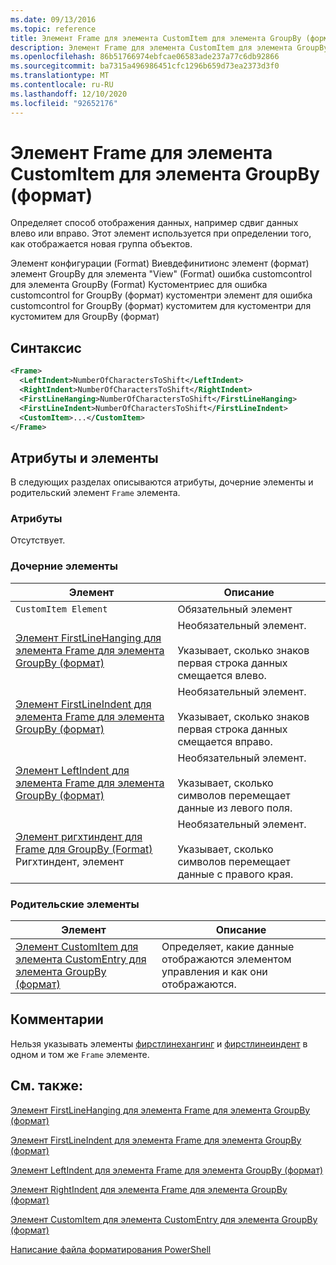 ```yaml
---
ms.date: 09/13/2016
ms.topic: reference
title: Элемент Frame для элемента CustomItem для элемента GroupBy (формат)
description: Элемент Frame для элемента CustomItem для элемента GroupBy (формат)
ms.openlocfilehash: 86b51766974ebfcae06583ade237a77c6db92866
ms.sourcegitcommit: ba7315a496986451cfc1296b659d73ea2373d3f0
ms.translationtype: MT
ms.contentlocale: ru-RU
ms.lasthandoff: 12/10/2020
ms.locfileid: "92652176"
---
```

# <a name="frame-element-for-customitem-for-groupby-format"></a>Элемент Frame для элемента CustomItem для элемента GroupBy (формат)

Определяет способ отображения данных, например сдвиг данных влево или вправо. Этот элемент используется при определении того, как отображается новая группа объектов.

Элемент конфигурации (Format) Виевдефинитионс элемент (формат) элемент GroupBy для элемента "View" (Format) ошибка customcontrol для элемента GroupBy (Format) Кустоментриес для ошибка customcontrol for GroupBy (формат) кустоментри элемент для ошибка customcontrol for GroupBy (формат) кустомитем для кустоментри для кустомитем для GroupBy (формат)

## <a name="syntax"></a>Синтаксис

```xml
<Frame>
  <LeftIndent>NumberOfCharactersToShift</LeftIndent>
  <RightIndent>NumberOfCharactersToShift</RightIndent>
  <FirstLineHanging>NumberOfCharactersToShift</FirstLineHanging>
  <FirstLineIndent>NumberOfCharactersToShift</FirstLineIndent>
  <CustomItem>...</CustomItem>
</Frame>
```

## <a name="attributes-and-elements"></a>Атрибуты и элементы

В следующих разделах описываются атрибуты, дочерние элементы и родительский элемент `Frame` элемента.

### <a name="attributes"></a>Атрибуты

Отсутствует.

### <a name="child-elements"></a>Дочерние элементы

|Элемент|Описание|
|-------------|-----------------|
|`CustomItem Element`|Обязательный элемент|
|[Элемент FirstLineHanging для элемента Frame для элемента GroupBy (формат)](./firstlinehanging-element-for-frame-for-groupby-format.md)|Необязательный элемент.<br /><br /> Указывает, сколько знаков первая строка данных смещается влево.|
|[Элемент FirstLineIndent для элемента Frame для элемента GroupBy (формат)](./firstlineindent-element-for-frame-for-groupby-format.md)|Необязательный элемент.<br /><br /> Указывает, сколько знаков первая строка данных смещается вправо.|
|[Элемент LeftIndent для элемента Frame для элемента GroupBy (формат)](./leftindent-element-for-frame-for-groupby-format.md)|Необязательный элемент.<br /><br /> Указывает, сколько символов перемещает данные из левого поля.|
|[Элемент ригхтиндент для Frame для GroupBy (Format)](./rightindent-element-for-frame-for-groupby-format.md) Ригхтиндент, элемент|Необязательный элемент.<br /><br /> Указывает, сколько символов перемещает данные с правого края.|

### <a name="parent-elements"></a>Родительские элементы

|Элемент|Описание|
|-------------|-----------------|
|[Элемент CustomItem для элемента CustomEntry для элемента GroupBy (формат)](./customitem-element-for-customentry-for-groupby-format.md)|Определяет, какие данные отображаются элементом управления и как они отображаются.|

## <a name="remarks"></a>Комментарии

Нельзя указывать элементы [фирстлинехангинг](./firstlinehanging-element-for-frame-for-groupby-format.md) и [фирстлинеиндент](./firstlineindent-element-for-frame-for-groupby-format.md) в одном и том же `Frame` элементе.

## <a name="see-also"></a>См. также:

[Элемент FirstLineHanging для элемента Frame для элемента GroupBy (формат)](./firstlinehanging-element-for-frame-for-groupby-format.md)

[Элемент FirstLineIndent для элемента Frame для элемента GroupBy (формат)](./firstlineindent-element-for-frame-for-groupby-format.md)

[Элемент LeftIndent для элемента Frame для элемента GroupBy (формат)](./leftindent-element-for-frame-for-groupby-format.md)

[Элемент RightIndent для элемента Frame для элемента GroupBy (формат)](./rightindent-element-for-frame-for-groupby-format.md)

[Элемент CustomItem для элемента CustomEntry для элемента GroupBy (формат)](./customitem-element-for-customentry-for-groupby-format.md)

[Написание файла форматирования PowerShell](./writing-a-powershell-formatting-file.md)
